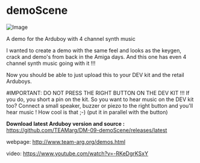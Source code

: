 # demoScene
![Image](http://www.team-arg.org/images/demos/demoScene.gif)

A demo for the Arduboy with 4 channel synth music

I wanted to create a demo with the same feel and looks as the keygen, crack and demo's from back in the Amiga days. And this one has even 4 channel synth music going with it !!!

Now you should be able to just upload this to your DEV kit and the retail Arduboys.

#IMPORTANT: DO NOT PRESS THE RIGHT BUTTON ON THE DEV KIT !!!
If you do, you short a pin on the kit.
So you want to hear music on the DEV kit too? Connect a small speaker, buzzer or piezo to the right button and you'll hear music ! How cool is that ;-) (put it in parallel with the button)

**Download latest Arduboy version and source :** https://github.com/TEAMarg/DM-09-demoScene/releases/latest  

webpage: http://www.team-arg.org/demos.html  

video: https://www.youtube.com/watch?v=-RKeDgrKSxY
